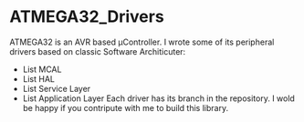 # ATMEGA32_Drivers
ATMEGA32 is an AVR based μController. 
I wrote some of its peripheral drivers based on classic Software Architicuter: 
  * List MCAL
  * List HAL
  * List Service Layer
  * List Application Layer
Each driver has its branch in the repository.
I wold be happy if you contripute with me to build this library.
